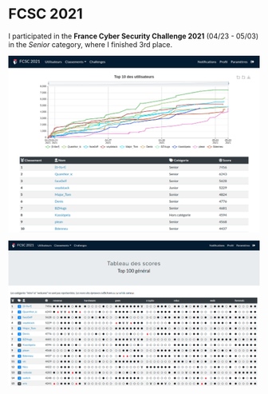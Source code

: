 # FCSC 2021

I participated in the **France Cyber Security Challenge 2021** \(04/23 - 05/03\) in the _Senior_ category, where I finished 3rd place.

![](../../.gitbook/assets/scoreboard%20%281%29.png)

![](../../.gitbook/assets/matrix.png)


